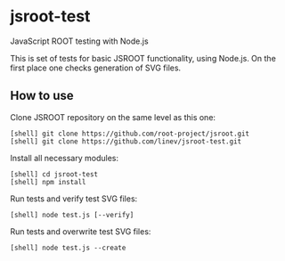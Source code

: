 # jsroot-test
JavaScript ROOT testing with Node.js

This is set of tests for basic JSROOT functionality, using Node.js.
On the first place one checks generation of SVG files.


## How to use

Clone JSROOT repository on the same level as this one:

    [shell] git clone https://github.com/root-project/jsroot.git
    [shell] git clone https://github.com/linev/jsroot-test.git

Install all necessary modules:

    [shell] cd jsroot-test
    [shell] npm install

Run tests and verify test SVG files:

    [shell] node test.js [--verify]

Run tests and overwrite test SVG files:

    [shell] node test.js --create



